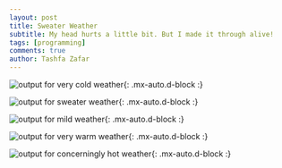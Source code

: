 ```yaml
---
layout: post
title: Sweater Weather
subtitle: My head hurts a little bit. But I made it through alive!
tags: [programming]
comments: true
author: Tashfa Zafar
---
```


![output for very cold weather](https://tashfaaa.github.io/assets/img/antarctica.jpg){: .mx-auto.d-block :}

![output for sweater weather](https://tashfaaa.github.io/assets/img/sweater.jpg){: .mx-auto.d-block :}

![output for mild weather](https://tashfaaa.github.io/assets/img/mild.jpg){: .mx-auto.d-block :}

![output for very warm weather](https://tashfaaa.github.io/assets/img/lava.jpg){: .mx-auto.d-block :}

![output for concerningly hot weather](https://tashfaaa.github.io/assets/img/apocalypse.jpg){: .mx-auto.d-block :}
